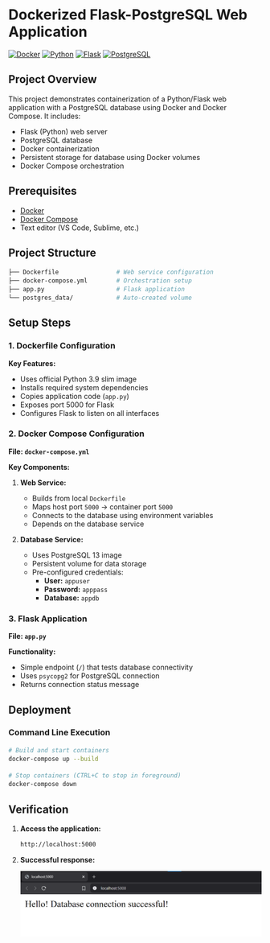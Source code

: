 # Dockerized Flask-PostgreSQL Web Application

[![Docker](https://img.shields.io/badge/Docker-2CA5E0?style=flat&logo=docker&logoColor=white)](https://www.docker.com/)
[![Python](https://img.shields.io/badge/Python-3.9-blue.svg)](https://www.python.org/)
[![Flask](https://img.shields.io/badge/Flask-2.0.1-green.svg)](https://flask.palletsprojects.com/)
[![PostgreSQL](https://img.shields.io/badge/PostgreSQL-13-brightgreen.svg)](https://www.postgresql.org/)

## Project Overview
This project demonstrates containerization of a Python/Flask web application with a PostgreSQL database using Docker and Docker Compose. It includes:
- Flask (Python) web server
- PostgreSQL database
- Docker containerization
- Persistent storage for database using Docker volumes
- Docker Compose orchestration

## Prerequisites
- [Docker](https://docs.docker.com/get-docker/)
- [Docker Compose](https://docs.docker.com/compose/install/)
- Text editor (VS Code, Sublime, etc.)

## Project Structure
```bash
├── Dockerfile                # Web service configuration
├── docker-compose.yml        # Orchestration setup
├── app.py                    # Flask application
└── postgres_data/            # Auto-created volume
```

## Setup Steps

### 1. Dockerfile Configuration

**Key Features:**
- Uses official Python 3.9 slim image
- Installs required system dependencies
- Copies application code (`app.py`)
- Exposes port 5000 for Flask
- Configures Flask to listen on all interfaces

### 2. Docker Compose Configuration
**File: `docker-compose.yml`**

**Key Components:**
1. **Web Service:**
   - Builds from local `Dockerfile`
   - Maps host port `5000` → container port `5000`
   - Connects to the database using environment variables
   - Depends on the database service

2. **Database Service:**
   - Uses PostgreSQL 13 image
   - Persistent volume for data storage
   - Pre-configured credentials:
     - **User:** `appuser`
     - **Password:** `apppass`
     - **Database:** `appdb`

### 3. Flask Application
**File: `app.py`**

**Functionality:**
- Simple endpoint (`/`) that tests database connectivity
- Uses `psycopg2` for PostgreSQL connection
- Returns connection status message

## Deployment
### Command Line Execution
```bash
# Build and start containers
docker-compose up --build

# Stop containers (CTRL+C to stop in foreground)
docker-compose down
```

## Verification
1. **Access the application:**
   ```bash
   http://localhost:5000
   ```
2. **Successful response:**

   ![image](./images/local-host.png)



